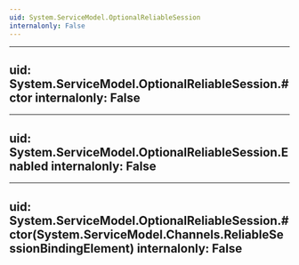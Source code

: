 ```yaml
---
uid: System.ServiceModel.OptionalReliableSession
internalonly: False
---
```


---
uid: System.ServiceModel.OptionalReliableSession.#ctor
internalonly: False
---

---
uid: System.ServiceModel.OptionalReliableSession.Enabled
internalonly: False
---

---
uid: System.ServiceModel.OptionalReliableSession.#ctor(System.ServiceModel.Channels.ReliableSessionBindingElement)
internalonly: False
---
